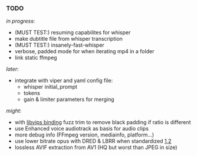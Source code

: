 ### TODO
*in progress:*

- (MUST TEST:) resuming capabilites for whisper
- make dubtitle file from whisper transcription
- (MUST TEST:) insanely-fast-whisper
- verbose, padded mode for when iterating mp4 in a folder
- link static ffmpeg

*later:*

- integrate with viper and yaml config file:
    - whisper initial_prompt
    - tokens
    - gain & limiter parameters for merging


*might:*

- with [libvips binding](https://github.com/h2non/bimg) fuzz trim to remove black padding if ratio is different
- use Enhanced voice audiotrack as basis for audio clips
- more debug info (FFmpeg version, mediainfo, platform...)
- use lower bitrate opus with DRED & LBRR when standardized [1](https://opus-codec.org/),[2](https://datatracker.ietf.org/doc/draft-ietf-mlcodec-opus-extension/)
- lossless AVIF extraction from AV1 (HQ but worst than JPEG in size)

